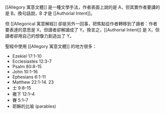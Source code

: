[[Allegory 寓意文體]] 是一種文學手法，作者表面上說的是 A，但其實作者要講的是 B。換句話說，B 才是 [[Authorial Intent]]。

但 [[Allegorical 寓意解經]] 卻是另外一回事，把焦點從作者轉移到了讀者：作者要表達的意思是 X，但讀者卻解讀成了 Y。換言之，[[Authorial Intent]] 是 X，但讀者卻用自己的想像力創造出了 Y。

聖經中使用 [[Allegory 寓意文體]] 的地方很多：
 - Ezekiel 17:1-10
 - Ecclesiastes 12:3-7
 - Psalm 80:8-15
 - John 10:1-16
 - Ephesians 6:1-11
 - Matthew 22:1-14. 23
 - 士 9:8–15
 - 撒下 12:1–4
 - 賽 5:1–7
 - 耶穌的比喻 (parables)
